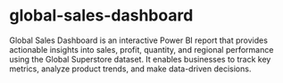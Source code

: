 # global-sales-dashboard
Global Sales Dashboard is an interactive Power BI report that provides actionable insights into sales, profit, quantity, and regional performance using the Global Superstore dataset. It enables businesses to track key metrics, analyze product trends, and make data-driven decisions.
